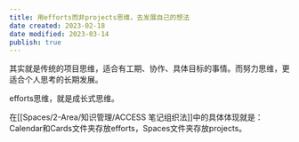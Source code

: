 ```yaml
---
title: 用efforts而非projects思维，去发展自己的想法
date created: 2023-02-18
date modified: 2023-03-14
publish: true
---
```


其实就是传统的项目思维，适合有工期、协作、具体目标的事情。而努力思维，更适合个人思考的长期发展。

efforts思维，就是成长式思维。

在[[Spaces/2-Area/知识管理/ACCESS 笔记组织法]]中的具体体现就是：Calendar和Cards文件夹存放efforts，Spaces文件夹存放projects。